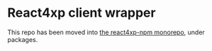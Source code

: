 # React4xp client wrapper

This repo has been moved into [the react4xp-npm monorepo](https://github.com/enonic/react4xp-npm), under packages.
